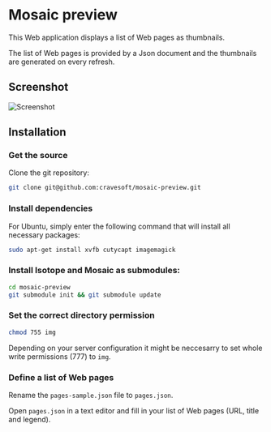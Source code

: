 # Mosaic preview

This Web application displays a list of Web pages as thumbnails.

The list of Web pages is provided by a Json document and the thumbnails are generated on every refresh.

## Screenshot 

![Screenshot](http://www.cravesoft.com/mosaic-preview.png)

## Installation 

### Get the source

Clone the git repository:

``` bash
git clone git@github.com:cravesoft/mosaic-preview.git
```

### Install dependencies

For Ubuntu, simply enter the following command that will install all necessary packages:

``` bash
sudo apt-get install xvfb cutycapt imagemagick
```

### Install Isotope and Mosaic as submodules:

``` bash
cd mosaic-preview
git submodule init && git submodule update
```

### Set the correct directory permission

``` bash
chmod 755 img
```

Depending on your server configuration it might be neccesarry to set whole write permissions (777) to `img`. 

### Define a list of Web pages

Rename the `pages-sample.json` file to `pages.json`. 

Open `pages.json` in a text editor and fill in your list of Web pages (URL, title and legend).
